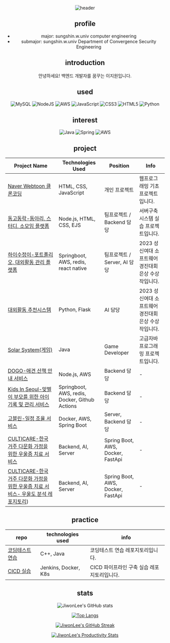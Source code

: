 <div align=center>

![header](https://capsule-render.vercel.app/api?type=wave&color=auto&height=200&section=header&text=JiwonLee%20Portfolio&fontSize=70)

## profile
- major: sungshin.w.univ computer engineering
- submajor: sungshin.w.univ Department of Convergence Security Engineering

## introduction
안녕하세요! 백엔드 개발자를 꿈꾸는 이지원입니다.

## used

![MySQL](https://img.shields.io/badge/mysql-%2300f.svg?style=for-the-badge&logo=mysql&logoColor=white) ![NodeJS](https://img.shields.io/badge/node.js-6DA55F?style=for-the-badge&logo=node.js&logoColor=white) ![AWS](https://img.shields.io/badge/AWS-%23FF9900.svg?style=for-the-badge&logo=amazon-aws&logoColor=white) ![JavaScript](https://img.shields.io/badge/javascript-%23323330.svg?style=for-the-badge&logo=javascript&logoColor=%23F7DF1E) ![CSS3](https://img.shields.io/badge/css3-%231572B6.svg?style=for-the-badge&logo=css3&logoColor=white) ![HTML5](https://img.shields.io/badge/html5-%23E34F26.svg?style=for-the-badge&logo=html5&logoColor=white) ![Python](https://img.shields.io/badge/python-3670A0?style=for-the-badge&logo=python&logoColor=ffdd54)

## interest

![Java](https://img.shields.io/badge/java-%23ED8B00.svg?style=for-the-badge&logo=java&logoColor=white) ![Spring](https://img.shields.io/badge/spring-%236DB33F.svg?style=for-the-badge&logo=spring&logoColor=white) ![AWS](https://img.shields.io/badge/AWS-%23FF9900.svg?style=for-the-badge&logo=amazon-aws&logoColor=white)

## project

| Project Name | Technologies Used | Position | Info |
|--------------|-------------------|----------|------|
| [Naver Webtoon 클론코딩](https://github.com/JiwonLee42/web-basics) | HTML, CSS, JavaScript | 개인 프로젝트 | 웹프로그래밍 기초 프로젝트입니다. |
| [동고동락-동아리, 스터디, 소모임 플랫폼](https://github.com/JiwonLee42/dongodonglak) | Node.js, HTML, CSS, EJS | 팀프로젝트 / Backend 담당 | 서버구축시스템 실습 프로젝트입니다. |
| [하이수정이-포트폴리오, 대외활동 관리 플랫폼](https://github.com/HiSujung/hisujung-spring-mvc.git) | Springboot, AWS, redis, react native | 팀프로젝트 / Server, AI 담당 | 2023 성신여대 소프트웨어 경진대회 은상 수상작입니다. |
| [대외활동 추천시스템](https://github.com/JiwonLee42/hisujung_flask) | Python, Flask | AI 담당 | 2023 성신여대 소프트웨어 경진대회 은상 수상작입니다. |
| [Solar System(게임)](https://github.com/JiwonLee42/Game-main) | Java | Game Developer | 고급자바프로그래밍 프로젝트입니다. |
| [DOGO-애견 산책 안내 서비스](https://github.com/UMC-DOGO/DOGO-SERVERS) | Node.js, AWS | Backend 담당 | - |
| [Kids In Seoul-맞벌이 부모를 위한 아이 기록 및 관리 서비스](https://github.com/JiwonLee42/kid-in-seoul-backend) | Springboot, AWS, redis, Docker, Github Actions | Backend 담당 | - |
| [고블린-일정 조율 서비스](https://github.com/GoblinCalendar/goblin_backend) | Docker, AWS, Spring Boot | Server, Backend 담당 | - |
| [CULTICARE-한국 거주 다문화 가정을 위한 우울증 치료 서비스]([https://github.com/CULTICARE-repo](https://github.com/culticare-app/culticare-backend)) | Backend, AI, Server | Spring Boot, AWS, Docker, FastApi | - |
| [CULTICARE-한국 거주 다문화 가정을 위한 우울증 치료 서비스- 우울도 분석 레포지토리]([https://github.com/culticare-app/msa-depression])) | Backend, AI, Server | Spring Boot, AWS, Docker, FastApi | - |



## practice

| repo | technologies used | info |
|------|-------------------|------|
| [코딩테스트 연습](https://github.com/JiwonLee42/CodingTest) | C++, Java | 코딩테스트 연습 레포지토리입니다. |
| [CICD 실습](https://github.com/JiwonLee42/CICD-practice) | Jenkins, Docker, K8s | CICD 파이프라인 구축 실습 레포지토리입니다. |

## stats

![JiwonLee's GitHub stats](https://github-readme-stats.vercel.app/api?username=JiwonLee42&show_icons=true&theme=radical)

[![Top Langs](https://github-readme-stats.vercel.app/api/top-langs/?username=JiwonLee42&layout=compact)](https://github.com/anuraghazra/github-readme-stats)

[![JiwonLee's GitHub Streak](https://github-readme-streak-stats.herokuapp.com/?user=JiwonLee42&theme=radical)](https://git.io/streak-stats)

[![JiwonLee's Productivity Stats](https://github-readme-productive-box.vercel.app/api?username=JiwonLee42&theme=radical)](https://github.com/maxam2017/productive-box)


</div>
